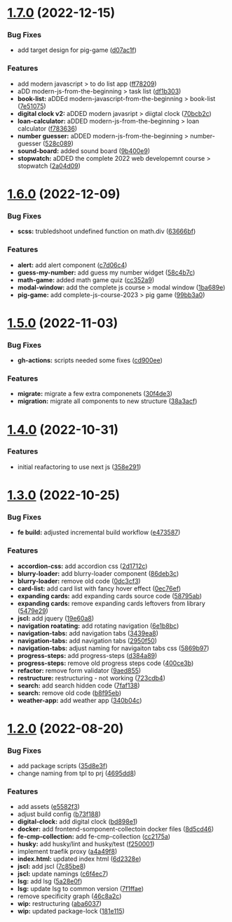 # [1.7.0](https://github.com/paulAlexSerban/prj--frontend-component-collection/compare/v1.6.0...v1.7.0) (2022-12-15)


### Bug Fixes

* add target design for pig-game ([d07ac1f](https://github.com/paulAlexSerban/prj--frontend-component-collection/commit/d07ac1fd66abe8df33ceca24833e891fc40f9118))


### Features

* add modern javascript > to do list app ([ff78209](https://github.com/paulAlexSerban/prj--frontend-component-collection/commit/ff782095209b11b79a2cb604d306b1784fe699dd))
* aDD modern-js-from-the-beginning > task list ([df1b303](https://github.com/paulAlexSerban/prj--frontend-component-collection/commit/df1b3039751801f18739ec0b30b3f210db4926ac))
* **book-list:** aDDEd modern-javascript-from-the-beginning > book-list ([7e51075](https://github.com/paulAlexSerban/prj--frontend-component-collection/commit/7e51075c42308092644bda267be7c98e044dcc92))
* **digital clock v2:** aDDED modern javasript > diigtal clock ([70bcb2c](https://github.com/paulAlexSerban/prj--frontend-component-collection/commit/70bcb2c2827eafd3b62cf0303f857ba5b78e5572))
* **loan-calculator:** aDDED modern-js-from-the-beginning > loan calculator ([f783636](https://github.com/paulAlexSerban/prj--frontend-component-collection/commit/f783636517f05d42dbdb3429f71cbf3bf16f173b))
* **number guesser:** aDDED modern-js-from-the-beginning > number-guesser ([528c089](https://github.com/paulAlexSerban/prj--frontend-component-collection/commit/528c0899cac055ce89d741830575eb5b4a36f6b8))
* **sound-board:** added sound board ([9b400e9](https://github.com/paulAlexSerban/prj--frontend-component-collection/commit/9b400e9eb5c473082e668aeaac61b52412a2e11d))
* **stopwatch:** aDDED the complete 2022 web developemnt course > stopwatch ([2a04d09](https://github.com/paulAlexSerban/prj--frontend-component-collection/commit/2a04d09f4045d203622b9317ce5268cf1c92219b))

# [1.6.0](https://github.com/paulAlexSerban/prj--frontend-component-collection/compare/v1.5.0...v1.6.0) (2022-12-09)

### Bug Fixes

-   **scss:** trubledshoot undefined function on math.div ([63666bf](https://github.com/paulAlexSerban/prj--frontend-component-collection/commit/63666bf9d2a149bc56ae74f85ca23b30e1115e3d))

### Features

-   **alert:** add alert component ([c7d06c4](https://github.com/paulAlexSerban/prj--frontend-component-collection/commit/c7d06c49d8681ce1c6e57fa9c8422d622ad959b3))
-   **guess-my-number:** add guess my number widget ([58c4b7c](https://github.com/paulAlexSerban/prj--frontend-component-collection/commit/58c4b7cfee5c5f49a5c0b772959b629bdfe50ce0))
-   **math-game:** added math game quiz ([cc352a9](https://github.com/paulAlexSerban/prj--frontend-component-collection/commit/cc352a93910b9d521bdb212f1e3d4738ef092630))
-   **modal-window:** add the complete js course > modal window ([1ba689e](https://github.com/paulAlexSerban/prj--frontend-component-collection/commit/1ba689ef4b31a5d588a3f2bdf17824bcb79c1deb))
-   **pig-game:** add complete-js-course-2023 > pig game ([99bb3a0](https://github.com/paulAlexSerban/prj--frontend-component-collection/commit/99bb3a05e01482c9e0257afa52120689124c1532))

# [1.5.0](https://github.com/paulAlexSerban/prj--frontend-component-collection/compare/v1.4.0...v1.5.0) (2022-11-03)

### Bug Fixes

-   **gh-actions:** scripts needed some fixes ([cd900ee](https://github.com/paulAlexSerban/prj--frontend-component-collection/commit/cd900ee5055ee0ef410088334afe89ecb091cdfa))

### Features

-   **migrate:** migrate a few extra componenets ([30f4de3](https://github.com/paulAlexSerban/prj--frontend-component-collection/commit/30f4de3508ee79a69d0642ec693f9014121dafe3))
-   **migration:** migrate all components to new structure ([38a3acf](https://github.com/paulAlexSerban/prj--frontend-component-collection/commit/38a3acfdf3b8adb729b5d216f9f0e004ff8450b9))

# [1.4.0](https://github.com/paulAlexSerban/prj--frontend-component-collection/compare/v1.3.0...v1.4.0) (2022-10-31)

### Features

-   initial reafactoring to use next js ([358e291](https://github.com/paulAlexSerban/prj--frontend-component-collection/commit/358e291b9bc4aa9777f1a55599daf84160df2318))

# [1.3.0](https://github.com/paulAlexSerban/prj--frontend-component-collection/compare/v1.2.0...v1.3.0) (2022-10-25)

### Bug Fixes

-   **fe build:** adjusted incremental build workflow ([e473587](https://github.com/paulAlexSerban/prj--frontend-component-collection/commit/e473587664b46a4116eb869543e2d3b4574eb06f))

### Features

-   **accordion-css:** add accordion css ([2d1712c](https://github.com/paulAlexSerban/prj--frontend-component-collection/commit/2d1712c7f8e8abc039c5d1860307d45154433b4a))
-   **blurry-loader:** add blurry-loader component ([86deb3c](https://github.com/paulAlexSerban/prj--frontend-component-collection/commit/86deb3c5d6950e202154e72fe78f215106f0b90e))
-   **blurry-loader:** remove old code ([0dc3cf3](https://github.com/paulAlexSerban/prj--frontend-component-collection/commit/0dc3cf363467c65de381f280455c4138f71efdb7))
-   **card-list:** add card list with fancy hover effect ([0ec76ef](https://github.com/paulAlexSerban/prj--frontend-component-collection/commit/0ec76ef1fc570c335574bc0aa16632119315f913))
-   **expanding cards:** add expanding cards source code ([58795ab](https://github.com/paulAlexSerban/prj--frontend-component-collection/commit/58795abea8bc553541da7144a8796803f711c9bd))
-   **expanding cards:** remove expanding cards leftovers from library ([5479e29](https://github.com/paulAlexSerban/prj--frontend-component-collection/commit/5479e29ebf9c66ec74ae890e880518ccbee08705))
-   **jscl:** add jquery ([19e60a8](https://github.com/paulAlexSerban/prj--frontend-component-collection/commit/19e60a88c266b26ec1c206bcf7ff029a02bd58c2))
-   **navigation roatating:** add rotating navigation ([6e1b8bc](https://github.com/paulAlexSerban/prj--frontend-component-collection/commit/6e1b8bcfdf7599f9fc50ca1c11955ce6bf90f627))
-   **navigation-tabs:** add navigation tabs ([3439ea8](https://github.com/paulAlexSerban/prj--frontend-component-collection/commit/3439ea8aa07bb488fb8d6a5acf9bc1951c272386))
-   **navigation-tabs:** add navigation tabs ([2950f50](https://github.com/paulAlexSerban/prj--frontend-component-collection/commit/2950f50271ee18d56f25360f4dea813d833cf841))
-   **navigation-tabs:** adjust naming for navigaiton tabs css ([5869b97](https://github.com/paulAlexSerban/prj--frontend-component-collection/commit/5869b9731eb0bfb06d699089971230bb6f586487))
-   **progress-steps:** add progress-steps ([d384a89](https://github.com/paulAlexSerban/prj--frontend-component-collection/commit/d384a89a3d276e00b13131af4de6c71f2a98c6b4))
-   **progress-steps:** remove old progress steps code ([400ce3b](https://github.com/paulAlexSerban/prj--frontend-component-collection/commit/400ce3b95c7681bd07779175a17ad40fd1e54797))
-   **refactor:** remove form validator ([9aed855](https://github.com/paulAlexSerban/prj--frontend-component-collection/commit/9aed855e058cff2ba62533e60a5c3c5dee3d7887))
-   **restructure:** restructuring - not working ([723cdb4](https://github.com/paulAlexSerban/prj--frontend-component-collection/commit/723cdb48927c5526e8707944968b2310cbb8ad17))
-   **search:** add search hidden code ([7faf138](https://github.com/paulAlexSerban/prj--frontend-component-collection/commit/7faf13822f5d80fb70c0123b14863b2eab3f1028))
-   **search:** remove old code ([b8f95eb](https://github.com/paulAlexSerban/prj--frontend-component-collection/commit/b8f95ebab284711806c0136133a3c8d9150aba80))
-   **weather-app:** add weather app ([340b04c](https://github.com/paulAlexSerban/prj--frontend-component-collection/commit/340b04c7e24fe597c7222edc510ef07d6fb2bc37))

# [1.2.0](https://github.com/paulAlexSerban/prj--frontend-component-collection/compare/v1.1.0...v1.2.0) (2022-08-20)

### Bug Fixes

-   add package scripts ([35d8e3f](https://github.com/paulAlexSerban/prj--frontend-component-collection/commit/35d8e3f152cbd10893323b11cc02a82b4e539b3d))
-   change naming from tpl to prj ([4695dd8](https://github.com/paulAlexSerban/prj--frontend-component-collection/commit/4695dd886ef45f0a5f418b1f603c479b07fee0ae))

### Features

-   add assets ([e5582f3](https://github.com/paulAlexSerban/prj--frontend-component-collection/commit/e5582f386b0bbaebecfee66e356a4ec929089c45))
-   adjust build config ([b73f188](https://github.com/paulAlexSerban/prj--frontend-component-collection/commit/b73f188874d5803c35546c4f313ff47b6d2bf18e))
-   **digital-clock:** add digital clock ([bd898e1](https://github.com/paulAlexSerban/prj--frontend-component-collection/commit/bd898e158796c6d3245b79d77b838d724a53b918))
-   **docker:** add frontend-somponent-collectoin docker files ([8d5cd46](https://github.com/paulAlexSerban/prj--frontend-component-collection/commit/8d5cd46bacf037d0b88208c0086005675e6f41fc))
-   **fe-cmp-collection:** add fe-cmp-collection ([cc2175a](https://github.com/paulAlexSerban/prj--frontend-component-collection/commit/cc2175a2561696b04ad38b7ac7c63e434060e8b1))
-   **husky:** add husky/lint and husky/test ([f250001](https://github.com/paulAlexSerban/prj--frontend-component-collection/commit/f2500015b894417461b75fb0039302dd905f4fdb))
-   implement traefik proxy ([a4a49f8](https://github.com/paulAlexSerban/prj--frontend-component-collection/commit/a4a49f8db2fb230ac5ef6c66ebe8131ac02f4d25))
-   **index.html:** updated index html ([6d2328e](https://github.com/paulAlexSerban/prj--frontend-component-collection/commit/6d2328e7867957382ca38b0a315bd946fb679a1c))
-   **jscl:** add jscl ([7c85be8](https://github.com/paulAlexSerban/prj--frontend-component-collection/commit/7c85be861713d97e1a4878aecddac6e813bd914e))
-   **jscl:** update namings ([c6f4ec7](https://github.com/paulAlexSerban/prj--frontend-component-collection/commit/c6f4ec70f2ee23b961c6a6b878e7c3864230d6ac))
-   **lsg:** add lsg ([5a28e0f](https://github.com/paulAlexSerban/prj--frontend-component-collection/commit/5a28e0fdc0e89f64a24ef20d51dbbbec714120dd))
-   **lsg:** update lsg to common version ([7f1ffae](https://github.com/paulAlexSerban/prj--frontend-component-collection/commit/7f1ffae3ccbb887edb201ba70185e2cb6d7fa9bc))
-   remove specificity graph ([46c8a2c](https://github.com/paulAlexSerban/prj--frontend-component-collection/commit/46c8a2ce567851900513861abc4b15861ba6ab44))
-   **wip:** restructuring ([aba6037](https://github.com/paulAlexSerban/prj--frontend-component-collection/commit/aba60378df38d4e8374850c141c27617a37b640f))
-   **wip:** updated package-lock ([181e115](https://github.com/paulAlexSerban/prj--frontend-component-collection/commit/181e115db4af1420baaf84bcd8482f94b82a0cb0))
